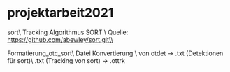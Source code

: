 # projektarbeit2021

sort\\
Tracking Algorithmus SORT \\
Quelle: https://github.com/abewley/sort.git\\

Formatierung_otc_sort\\
Datei Konvertierung \\
    von otdet -> .txt (Detektionen für sort)\\
    .txt (Tracking von sort) -> .ottrk